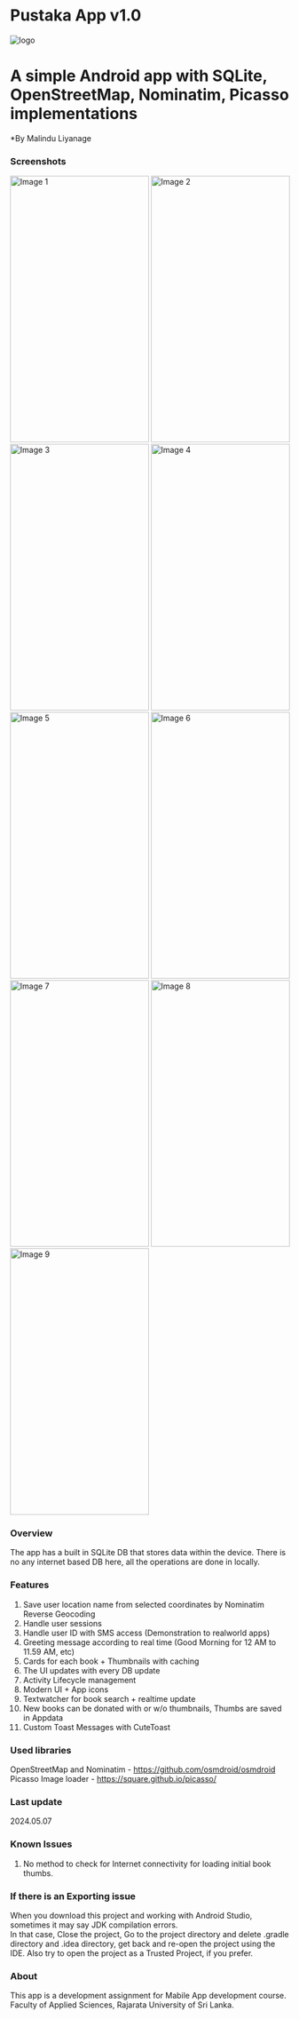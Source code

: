 # Pustaka App v1.0 
<img src="https://github.com/MalinduLiyanage/Pustaka_App_v1.0/assets/136006504/792a2f50-4294-41d1-bb7a-07b00c9dfc99" alt="logo">

# A simple Android app with SQLite, OpenStreetMap, Nominatim, Picasso implementations
*By Malindu Liyanage

### Screenshots

<img src="https://github.com/MalinduLiyanage/Pustaka_App_v1.0/assets/136006504/427425f4-1af3-4c09-be6c-f5aeaffeb6ee" alt="Image 1" width="250" height="480">
<img src="https://github.com/MalinduLiyanage/Pustaka_App_v1.0/assets/136006504/d7b2d654-11a7-44cd-8aa2-30e4b3deedfc" alt="Image 2" width="250" height="480">
<img src="https://github.com/MalinduLiyanage/Pustaka_App_v1.0/assets/136006504/9c4d54e3-c7e7-4e26-882e-0ffcdef144f7" alt="Image 3" width="250" height="480">
<img src="https://github.com/MalinduLiyanage/Pustaka_App_v1.0/assets/136006504/e51c697d-677f-4659-b3e5-b62235b280d1" alt="Image 4" width="250" height="480">
<img src="https://github.com/MalinduLiyanage/Pustaka_App_v1.0/assets/136006504/da123015-9894-4cf7-8994-fa3501a3690b" alt="Image 5" width="250" height="480">
<img src="https://github.com/MalinduLiyanage/Pustaka_App_v1.0/assets/136006504/0ce82e69-8f1f-44f9-87cb-24d3e7121c0e" alt="Image 6" width="250" height="480">
<img src="https://github.com/MalinduLiyanage/Pustaka_App_v1.0/assets/136006504/f687ee2f-1f06-4f45-b68f-25fcbfcb61b2" alt="Image 7" width="250" height="480">
<img src="https://github.com/MalinduLiyanage/Pustaka_App_v1.0/assets/136006504/ae473025-e0bb-4d40-bb22-df24a000484c" alt="Image 8" width="250" height="480">
<img src="https://github.com/MalinduLiyanage/Pustaka_App_v1.0/assets/136006504/00b54ed4-d13f-495a-abe6-988a8052dc03" alt="Image 9" width="250" height="480">

### Overview
The app has a built in SQLite DB that stores data within the device. There is no any internet based DB here, all the operations are done in locally.

### Features
1. Save user location name from selected coordinates by Nominatim Reverse Geocoding
2. Handle user sessions
3. Handle user ID with SMS access (Demonstration to realworld apps)
4. Greeting message according to real time (Good Morning for 12 AM to 11.59 AM, etc)
5. Cards for each book + Thumbnails with caching
6. The UI updates with every DB update
7. Activity Lifecycle management
8. Modern UI + App icons
9. Textwatcher for book search + realtime update
10. New books can be donated with or w/o thumbnails, Thumbs are saved in Appdata
11. Custom Toast Messages with CuteToast

### Used libraries
OpenStreetMap and Nominatim - <a href="https://github.com/osmdroid/osmdroid">https://github.com/osmdroid/osmdroid</a><br>
Picasso Image loader - <a href="https://square.github.io/picasso/">https://square.github.io/picasso/</a><br>

### Last update
2024.05.07

### Known Issues
1. No method to check for Internet connectivity for loading initial book thumbs.

### If there is an Exporting issue
When you download this project and working with Android Studio, sometimes it may say JDK compilation errors.<br>
In that case, Close the project, Go to the project directory and delete .gradle directory and .idea directory, get back and re-open the project using the IDE.
Also try to open the project as a Trusted Project, if you prefer.

### About
This app is a development assignment for Mabile App development course.
Faculty of Applied Sciences,
Rajarata University of Sri Lanka.
